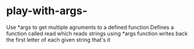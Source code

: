# play-with-args-
Use *args to get multiple agruments to a defined function
Defines a function called read which reads strings using *args function
writes back the first letter of each given string
that's it
